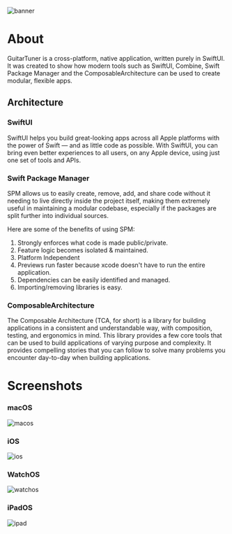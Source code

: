 ![banner](https://user-images.githubusercontent.com/45678211/155378377-7795e62f-453e-4479-a9af-92c7eb3346ee.png)

# About

GuitarTuner is a cross-platform, native application, written purely in SwiftUI.  It was created to show how modern tools such as SwiftUI, Combine, Swift Package Manager and the ComposableArchitecture can be used to create modular, flexible apps.

## Architecture

### SwiftUI

SwiftUI helps you build great-looking apps across all Apple platforms with the power of Swift — and as little code as possible. With SwiftUI, you can bring even better experiences to all users, on any Apple device, using just one set of tools and APIs.

### Swift Package Manager

SPM allows us to easily create, remove, add, and share code without it needing to live directly inside the project itself, making them extremely useful in maintaining a modular codebase, especially if the packages are split further into individual sources.

Here are some of the benefits of using SPM:

1. Strongly enforces what code is made public/private.
2. Feature logic becomes isolated & maintained.
3. Platform Independent
4. Previews run faster because xcode doesn't have to run the entire application.
5. Dependencies can be easily identified and managed.
6. Importing/removing libraries is easy.

### ComposableArchitecture

The Composable Architecture (TCA, for short) is a library for building applications in a consistent and understandable way, with composition, testing, and ergonomics in mind. This library provides a few core tools that can be used to build applications of varying purpose and complexity. It provides compelling stories that you can follow to solve many problems you encounter day-to-day when building applications.

# Screenshots

### macOS
![macos](https://user-images.githubusercontent.com/45678211/155358036-a41da839-2c3c-4fa9-b4a7-b5b9b99125b0.png)

### iOS 
![ios](https://user-images.githubusercontent.com/45678211/155356904-626e45a3-5ea0-4f00-a1b7-cedfcac2d6df.png)

### WatchOS
![watchos](https://user-images.githubusercontent.com/45678211/155355639-82881c87-424f-4e18-90e2-10a2038ce5aa.png)

### iPadOS
![ipad](https://user-images.githubusercontent.com/45678211/155361288-34d2039d-8fa2-488e-a85e-f32d52040790.png)

